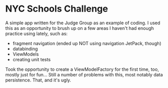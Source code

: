 # NYC Schools Challenge

A simple app written for the Judge Group as an example of coding. I used this as an opportunity to brush up on a few areas I haven't had enough practice using lately, such as:
- fragment navigation (ended up NOT using navigation JetPack, though)
- databinding
- ViewModels
- creating unit tests

Took the opportunity to create a ViewModelFactory for the first time, too, mostly just for fun...
Still a number of problems with this, most notably data persistence. That, and it's ugly.
